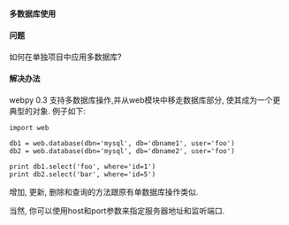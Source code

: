  

#### 多数据库使用




#### 问题



如何在单独项目中应用多数据库?




#### 解决办法



webpy 0.3 支持多数据库操作,并从web模块中移走数据库部分, 使其成为一个更典型的对象.  例子如下:




```
import web

db1 = web.database(dbn='mysql', db='dbname1', user='foo')
db2 = web.database(dbn='mysql', db='dbname2', user='foo')

print db1.select('foo', where='id=1')
print db2.select('bar', where='id=5')

```


增加, 更新, 删除和查询的方法跟原有单数据库操作类似.



当然, 你可以使用host和port参数来指定服务器地址和监听端口.





 
 


